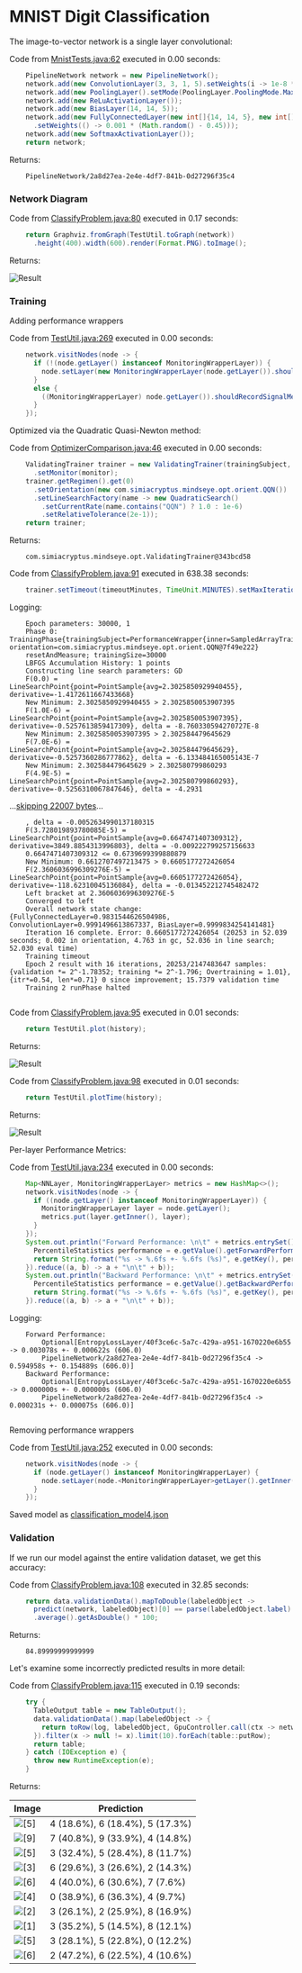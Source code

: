 # MNIST Digit Classification


The image-to-vector network is a single layer convolutional:

Code from [MnistTests.java:62](../../../../../../../../src/test/java/com/simiacryptus/mindseye/labs/matrix/MnistTests.java#L62) executed in 0.00 seconds: 
```java
    PipelineNetwork network = new PipelineNetwork();
    network.add(new ConvolutionLayer(3, 3, 1, 5).setWeights(i -> 1e-8 * (Math.random() - 0.5)));
    network.add(new PoolingLayer().setMode(PoolingLayer.PoolingMode.Max));
    network.add(new ReLuActivationLayer());
    network.add(new BiasLayer(14, 14, 5));
    network.add(new FullyConnectedLayer(new int[]{14, 14, 5}, new int[]{features})
      .setWeights(() -> 0.001 * (Math.random() - 0.45)));
    network.add(new SoftmaxActivationLayer());
    return network;
```

Returns: 

```
    PipelineNetwork/2a8d27ea-2e4e-4df7-841b-0d27296f35c4
```



### Network Diagram
Code from [ClassifyProblem.java:80](../../../../../../../../src/main/java/com/simiacryptus/mindseye/test/ClassifyProblem.java#L80) executed in 0.17 seconds: 
```java
    return Graphviz.fromGraph(TestUtil.toGraph(network))
      .height(400).width(600).render(Format.PNG).toImage();
```

Returns: 

![Result](etc/classification_test.236.png)



### Training
Adding performance wrappers

Code from [TestUtil.java:269](../../../../../../../../src/main/java/com/simiacryptus/mindseye/test/TestUtil.java#L269) executed in 0.00 seconds: 
```java
    network.visitNodes(node -> {
      if (!(node.getLayer() instanceof MonitoringWrapperLayer)) {
        node.setLayer(new MonitoringWrapperLayer(node.getLayer()).shouldRecordSignalMetrics(false));
      }
      else {
        ((MonitoringWrapperLayer) node.getLayer()).shouldRecordSignalMetrics(false);
      }
    });
```

Optimized via the Quadratic Quasi-Newton method:

Code from [OptimizerComparison.java:46](../../../../../../../../src/test/java/com/simiacryptus/mindseye/labs/matrix/OptimizerComparison.java#L46) executed in 0.00 seconds: 
```java
    ValidatingTrainer trainer = new ValidatingTrainer(trainingSubject, validationSubject)
      .setMonitor(monitor);
    trainer.getRegimen().get(0)
      .setOrientation(new com.simiacryptus.mindseye.opt.orient.QQN())
      .setLineSearchFactory(name -> new QuadraticSearch()
        .setCurrentRate(name.contains("QQN") ? 1.0 : 1e-6)
        .setRelativeTolerance(2e-1));
    return trainer;
```

Returns: 

```
    com.simiacryptus.mindseye.opt.ValidatingTrainer@343bcd58
```



Code from [ClassifyProblem.java:91](../../../../../../../../src/main/java/com/simiacryptus/mindseye/test/ClassifyProblem.java#L91) executed in 638.38 seconds: 
```java
    trainer.setTimeout(timeoutMinutes, TimeUnit.MINUTES).setMaxIterations(10000).run();
```
Logging: 
```
    Epoch parameters: 30000, 1
    Phase 0: TrainingPhase{trainingSubject=PerformanceWrapper{inner=SampledArrayTrainable{inner=ArrayTrainable{inner=com.simiacryptus.mindseye.eval.GpuTrainable@fec6e57}}}, orientation=com.simiacryptus.mindseye.opt.orient.QQN@7f49e222}
    resetAndMeasure; trainingSize=30000
    LBFGS Accumulation History: 1 points
    Constructing line search parameters: GD
    F(0.0) = LineSearchPoint{point=PointSample{avg=2.3025850929940455}, derivative=-1.4172611667433668}
    New Minimum: 2.3025850929940455 > 2.3025850053907395
    F(1.0E-6) = LineSearchPoint{point=PointSample{avg=2.3025850053907395}, derivative=-0.5257613859417309}, delta = -8.760330594270727E-8
    New Minimum: 2.3025850053907395 > 2.302584479645629
    F(7.0E-6) = LineSearchPoint{point=PointSample{avg=2.302584479645629}, derivative=-0.5257360286777862}, delta = -6.133484165005143E-7
    New Minimum: 2.302584479645629 > 2.302580799860293
    F(4.9E-5) = LineSearchPoint{point=PointSample{avg=2.302580799860293}, derivative=-0.5256310067847646}, delta = -4.2931
```
...[skipping 22007 bytes](etc/14.txt)...
```
    , delta = -0.0052634990137180315
    F(3.728019893780085E-5) = LineSearchPoint{point=PointSample{avg=0.6647471407309312}, derivative=3849.8854313996803}, delta = -0.009222799257156633
    0.6647471407309312 <= 0.6739699399880879
    New Minimum: 0.6612707497213475 > 0.6605177272426054
    F(2.3606036996309276E-5) = LineSearchPoint{point=PointSample{avg=0.6605177272426054}, derivative=-118.62310045136084}, delta = -0.013452212745482472
    Left bracket at 2.3606036996309276E-5
    Converged to left
    Overall network state change: {FullyConnectedLayer=0.9831544626504986, ConvolutionLayer=0.9991496613867337, BiasLayer=0.9999834254141481}
    Iteration 16 complete. Error: 0.6605177272426054 (20253 in 52.039 seconds; 0.002 in orientation, 4.763 in gc, 52.036 in line search; 52.030 eval time)
    Training timeout
    Epoch 2 result with 16 iterations, 20253/2147483647 samples: {validation *= 2^-1.78352; training *= 2^-1.796; Overtraining = 1.01}, {itr*=0.54, len*=0.71} 0 since improvement; 15.7379 validation time
    Training 2 runPhase halted
    
```

Code from [ClassifyProblem.java:95](../../../../../../../../src/main/java/com/simiacryptus/mindseye/test/ClassifyProblem.java#L95) executed in 0.01 seconds: 
```java
    return TestUtil.plot(history);
```

Returns: 

![Result](etc/classification_test.237.png)



Code from [ClassifyProblem.java:98](../../../../../../../../src/main/java/com/simiacryptus/mindseye/test/ClassifyProblem.java#L98) executed in 0.01 seconds: 
```java
    return TestUtil.plotTime(history);
```

Returns: 

![Result](etc/classification_test.238.png)



Per-layer Performance Metrics:

Code from [TestUtil.java:234](../../../../../../../../src/main/java/com/simiacryptus/mindseye/test/TestUtil.java#L234) executed in 0.00 seconds: 
```java
    Map<NNLayer, MonitoringWrapperLayer> metrics = new HashMap<>();
    network.visitNodes(node -> {
      if ((node.getLayer() instanceof MonitoringWrapperLayer)) {
        MonitoringWrapperLayer layer = node.getLayer();
        metrics.put(layer.getInner(), layer);
      }
    });
    System.out.println("Forward Performance: \n\t" + metrics.entrySet().stream().map(e -> {
      PercentileStatistics performance = e.getValue().getForwardPerformance();
      return String.format("%s -> %.6fs +- %.6fs (%s)", e.getKey(), performance.getMean(), performance.getStdDev(), performance.getCount());
    }).reduce((a, b) -> a + "\n\t" + b));
    System.out.println("Backward Performance: \n\t" + metrics.entrySet().stream().map(e -> {
      PercentileStatistics performance = e.getValue().getBackwardPerformance();
      return String.format("%s -> %.6fs +- %.6fs (%s)", e.getKey(), performance.getMean(), performance.getStdDev(), performance.getCount());
    }).reduce((a, b) -> a + "\n\t" + b));
```
Logging: 
```
    Forward Performance: 
    	Optional[EntropyLossLayer/40f3ce6c-5a7c-429a-a951-1670220e6b55 -> 0.003078s +- 0.000622s (606.0)
    	PipelineNetwork/2a8d27ea-2e4e-4df7-841b-0d27296f35c4 -> 0.594958s +- 0.154889s (606.0)]
    Backward Performance: 
    	Optional[EntropyLossLayer/40f3ce6c-5a7c-429a-a951-1670220e6b55 -> 0.000000s +- 0.000000s (606.0)
    	PipelineNetwork/2a8d27ea-2e4e-4df7-841b-0d27296f35c4 -> 0.000231s +- 0.000075s (606.0)]
    
```

Removing performance wrappers

Code from [TestUtil.java:252](../../../../../../../../src/main/java/com/simiacryptus/mindseye/test/TestUtil.java#L252) executed in 0.00 seconds: 
```java
    network.visitNodes(node -> {
      if (node.getLayer() instanceof MonitoringWrapperLayer) {
        node.setLayer(node.<MonitoringWrapperLayer>getLayer().getInner());
      }
    });
```

Saved model as [classification_model4.json](etc/classification_model4.json)

### Validation
If we run our model against the entire validation dataset, we get this accuracy:

Code from [ClassifyProblem.java:108](../../../../../../../../src/main/java/com/simiacryptus/mindseye/test/ClassifyProblem.java#L108) executed in 32.85 seconds: 
```java
    return data.validationData().mapToDouble(labeledObject ->
      predict(network, labeledObject)[0] == parse(labeledObject.label) ? 1 : 0)
      .average().getAsDouble() * 100;
```

Returns: 

```
    84.89999999999999
```



Let's examine some incorrectly predicted results in more detail:

Code from [ClassifyProblem.java:115](../../../../../../../../src/main/java/com/simiacryptus/mindseye/test/ClassifyProblem.java#L115) executed in 0.19 seconds: 
```java
    try {
      TableOutput table = new TableOutput();
      data.validationData().map(labeledObject -> {
        return toRow(log, labeledObject, GpuController.call(ctx -> network.eval(ctx, labeledObject.data)).getData().get(0).getData());
      }).filter(x -> null != x).limit(10).forEach(table::putRow);
      return table;
    } catch (IOException e) {
      throw new RuntimeException(e);
    }
```

Returns: 

Image | Prediction
----- | ----------
![[5]](etc/classification_test.239.png) | 4 (18.6%), 6 (18.4%), 5 (17.3%)
![[9]](etc/classification_test.240.png) | 7 (40.8%), 9 (33.9%), 4 (14.8%)
![[5]](etc/classification_test.241.png) | 3 (32.4%), 5 (28.4%), 8 (11.7%)
![[3]](etc/classification_test.242.png) | 6 (29.6%), 3 (26.6%), 2 (14.3%)
![[6]](etc/classification_test.243.png) | 4 (40.0%), 6 (30.6%), 7 (7.6%) 
![[4]](etc/classification_test.244.png) | 0 (38.9%), 6 (36.3%), 4 (9.7%) 
![[2]](etc/classification_test.245.png) | 3 (26.1%), 2 (25.9%), 8 (16.9%)
![[1]](etc/classification_test.246.png) | 3 (35.2%), 5 (14.5%), 8 (12.1%)
![[5]](etc/classification_test.247.png) | 3 (28.1%), 5 (22.8%), 0 (12.2%)
![[6]](etc/classification_test.248.png) | 2 (47.2%), 6 (22.5%), 4 (10.6%)




